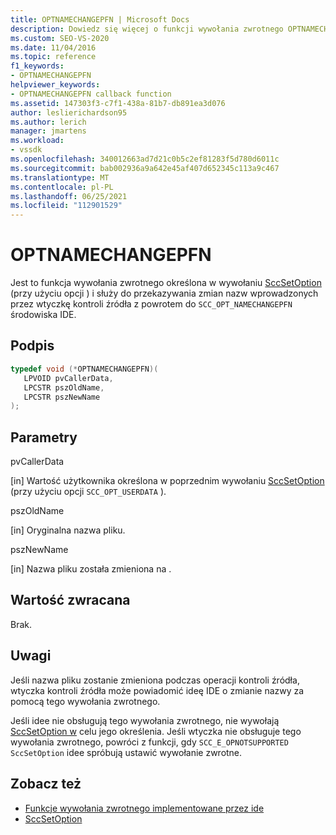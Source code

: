 ```yaml
---
title: OPTNAMECHANGEPFN | Microsoft Docs
description: Dowiedz się więcej o funkcji wywołania zwrotnego OPTNAMECHANGEPFN, która komunikuje zmiany nazw z wtyczki kontroli kodu źródłowego do Visual Studio IDE.
ms.custom: SEO-VS-2020
ms.date: 11/04/2016
ms.topic: reference
f1_keywords:
- OPTNAMECHANGEPFN
helpviewer_keywords:
- OPTNAMECHANGEPFN callback function
ms.assetid: 147303f3-c7f1-438a-81b7-db891ea3d076
author: leslierichardson95
ms.author: lerich
manager: jmartens
ms.workload:
- vssdk
ms.openlocfilehash: 340012663ad7d21c0b5c2ef81283f5d780d6011c
ms.sourcegitcommit: bab002936a9a642e45af407d652345c113a9c467
ms.translationtype: MT
ms.contentlocale: pl-PL
ms.lasthandoff: 06/25/2021
ms.locfileid: "112901529"
---
```

# <a name="optnamechangepfn"></a>OPTNAMECHANGEPFN
Jest to funkcja wywołania zwrotnego określona w wywołaniu [SccSetOption](../extensibility/sccsetoption-function.md) (przy użyciu opcji ) i służy do przekazywania zmian nazw wprowadzonych przez wtyczkę kontroli źródła z powrotem do `SCC_OPT_NAMECHANGEPFN` środowiska IDE.

## <a name="signature"></a>Podpis

```cpp
typedef void (*OPTNAMECHANGEPFN)(
   LPVOID pvCallerData,
   LPCSTR pszOldName,
   LPCSTR pszNewName
);
```

## <a name="parameters"></a>Parametry
 pvCallerData

[in] Wartość użytkownika określona w poprzednim wywołaniu [SccSetOption](../extensibility/sccsetoption-function.md) (przy użyciu opcji `SCC_OPT_USERDATA` ).

 pszOldName

[in] Oryginalna nazwa pliku.

 pszNewName

[in] Nazwa pliku została zmieniona na .

## <a name="return-value"></a>Wartość zwracana
 Brak.

## <a name="remarks"></a>Uwagi
 Jeśli nazwa pliku zostanie zmieniona podczas operacji kontroli źródła, wtyczka kontroli źródła może powiadomić ideę IDE o zmianie nazwy za pomocą tego wywołania zwrotnego.

 Jeśli idee nie obsługują tego wywołania zwrotnego, nie wywołają [SccSetOption w](../extensibility/sccsetoption-function.md) celu jego określenia. Jeśli wtyczka nie obsługuje tego wywołania zwrotnego, powróci z funkcji, gdy `SCC_E_OPNOTSUPPORTED` `SccSetOption` idee spróbują ustawić wywołanie zwrotne.

## <a name="see-also"></a>Zobacz też
- [Funkcje wywołania zwrotnego implementowane przez ide](../extensibility/callback-functions-implemented-by-the-ide.md)
- [SccSetOption](../extensibility/sccsetoption-function.md)
